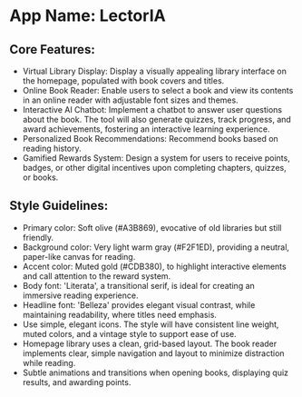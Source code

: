 # **App Name**: LectorIA

## Core Features:

- Virtual Library Display: Display a visually appealing library interface on the homepage, populated with book covers and titles.
- Online Book Reader: Enable users to select a book and view its contents in an online reader with adjustable font sizes and themes.
- Interactive AI Chatbot: Implement a chatbot to answer user questions about the book. The tool will also generate quizzes, track progress, and award achievements, fostering an interactive learning experience.
- Personalized Book Recommendations: Recommend books based on reading history.
- Gamified Rewards System: Design a system for users to receive points, badges, or other digital incentives upon completing chapters, quizzes, or books.

## Style Guidelines:

- Primary color: Soft olive (#A3B869), evocative of old libraries but still friendly. 
- Background color: Very light warm gray (#F2F1ED), providing a neutral, paper-like canvas for reading.
- Accent color: Muted gold (#CDB380), to highlight interactive elements and call attention to the reward system.
- Body font: 'Literata', a transitional serif, is ideal for creating an immersive reading experience. 
- Headline font: 'Belleza' provides elegant visual contrast, while maintaining readability, where titles need emphasis.
- Use simple, elegant icons. The style will have consistent line weight, muted colors, and a vintage style to support ease of use.
- Homepage library uses a clean, grid-based layout. The book reader implements clear, simple navigation and layout to minimize distraction while reading.
- Subtle animations and transitions when opening books, displaying quiz results, and awarding points.